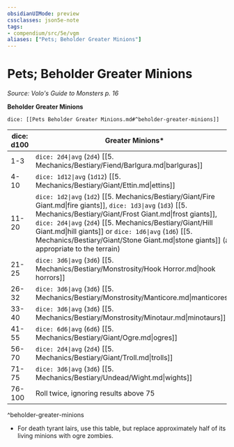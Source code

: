 ```yaml
---
obsidianUIMode: preview
cssclasses: json5e-note
tags:
- compendium/src/5e/vgm
aliases: ["Pets; Beholder Greater Minions"]
---
```

# Pets; Beholder Greater Minions
*Source: Volo's Guide to Monsters p. 16* 

**Beholder Greater Minions**

`dice: [[Pets Beholder Greater Minions.md#^beholder-greater-minions]]`

| dice: d100 | Greater Minions* |
|------------|------------------|
| 1-3 | `dice: 2d4\|avg` (`2d4`) [[5. Mechanics/Bestiary/Fiend/Barlgura.md\|barlguras]] |
| 4-10 | `dice: 1d12\|avg` (`1d12`) [[5. Mechanics/Bestiary/Giant/Ettin.md\|ettins]] |
| 11-20 | `dice: 1d2\|avg` (`1d2`) [[5. Mechanics/Bestiary/Giant/Fire Giant.md\|fire giants]], `dice: 1d3\|avg` (`1d3`) [[5. Mechanics/Bestiary/Giant/Frost Giant.md\|frost giants]], `dice: 2d4\|avg` (`2d4`) [[5. Mechanics/Bestiary/Giant/Hill Giant.md\|hill giants]] or `dice: 1d6\|avg` (`1d6`) [[5. Mechanics/Bestiary/Giant/Stone Giant.md\|stone giants]] (as appropriate to the terrain) |
| 21-25 | `dice: 3d6\|avg` (`3d6`) [[5. Mechanics/Bestiary/Monstrosity/Hook Horror.md\|hook horrors]] |
| 26-32 | `dice: 3d6\|avg` (`3d6`) [[5. Mechanics/Bestiary/Monstrosity/Manticore.md\|manticores]] |
| 33-40 | `dice: 3d6\|avg` (`3d6`) [[5. Mechanics/Bestiary/Monstrosity/Minotaur.md\|minotaurs]] |
| 41-55 | `dice: 6d6\|avg` (`6d6`) [[5. Mechanics/Bestiary/Giant/Ogre.md\|ogres]] |
| 56-70 | `dice: 2d4\|avg` (`2d4`) [[5. Mechanics/Bestiary/Giant/Troll.md\|trolls]] |
| 71-75 | `dice: 3d6\|avg` (`3d6`) [[5. Mechanics/Bestiary/Undead/Wight.md\|wights]] |
| 76-100 | Roll twice, ignoring results above 75 |
^beholder-greater-minions

* For death tyrant lairs, use this table, but replace approximately half of its living minions with ogre zombies.